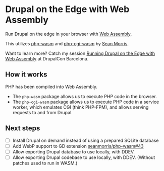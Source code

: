 # Drupal on the Edge with Web Assembly

Run Drupal on the edge in your browser with [Web Assembly](https://webassembly.org/).

This utilizes [php-wasm](https://github.com/seanmorris/php-wasm) and [php-cgi-wasm](https://github.com/seanmorris/php-wasm/tree/master/packages/php-cgi-wasm) by [Sean Morris](https://github.com/seanmorris).

Want to learn more? Catch my session [Running Drupal on the Edge with Web Assembly](https://events.drupal.org/barcelona2024/session/running-drupal-edge-web-assembly) at DrupalCon Barcelona.

## How it works

PHP has been compiled into Web Assembly.

* The `php-wasm` package allows us to execute PHP code in the browser.
* The `php-cgi-wasm` package allows us to execute PHP code in a service worker, which emulates CGI (think PHP-FPM), and allows serving requests to and from Drupal.

## Next steps

- [ ] Install Drupal on demand instead of using a prepared SQLite database
- [ ] Add WebP support to GD extension [seanmorris/php-wasm#43](https://github.com/seanmorris/php-wasm/issues/43)
- [ ] Allow exporting Drupal database to use locally, with DDEV.
- [ ] Allow exporting Drupal codebase to use locally, with DDEV. (Without patches used to run in WASM.)
